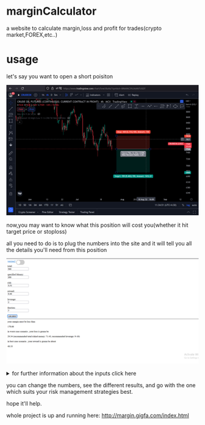 # marginCalculator
a website to calculate margin,loss and profit for trades(crypto market,FOREX,etc..) 

# usage 

let's say you want to open a short poisiton

![alt text](https://github.com/slotfi909/marginCalculator/blob/main/images/img1.png?raw=true)

now,you may want to know what this position will cost you(whether it hit target price or stoploss)

all you need to do is to plug the numbers into the site and it will tell you all the details you'll need from this position

![alt text](https://github.com/slotfi909/marginCalculator/blob/main/images/img2.png?raw=true)
<details>
<summary>for further information about the inputs click here</summary>
<pre>
total: the total amount of money deposited in your account
specifiedMoney:the amount of money you want to specify to this position
(e.g. if you have 300$ in total and you want to open 2 positions, you may want to specify a maximum of 150$ to each of them)
risk: risk(percentage)
reward: reward(percentage)
leverage: position's leverage
fraction: the fraction of your total money that you're willing to risk
(e.g. if you have 1000$ and you put 7 as your fraction input, if your position hit an stoploss, you'll lose 1000/7=142.85$ in that position)
</pre>
</details>

you can change the numbers, see the different results, and go with the one which suits your risk management strategies best.

hope it'll help.

whole project is up and running here: http://margin.gigfa.com/index.html



